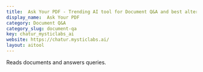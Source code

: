 ```yaml
---
title:  Ask Your PDF - Trending AI tool for Document Q&A and best alternatives
display_name:  Ask Your PDF
category: Document Q&A
category_slug: document-qa
key: chatur_mysticlabs_ai
website: https://chatur.mysticlabs.ai/
layout: aitool
---
```


Reads documents and answers queries.
